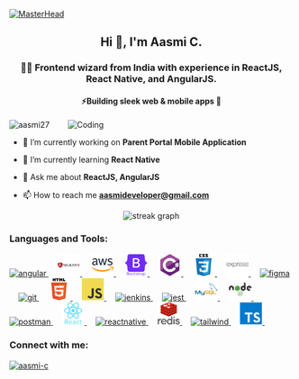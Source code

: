 [![MasterHead](https://qrangers.com/wp-content/uploads/2021/09/Banner-Introduction-to-3D-Animation.png)](https://linkedin.com/in/aasmi-c)
<h2 align="center">Hi 👋, I'm Aasmi C.</h2>
<h3 align="center">👨‍💻 Frontend wizard from India with experience in ReactJS, React Native, and AngularJS.</h3>
<h4 align="center">⚡Building sleek web & mobile apps 🚀</h4>

<img align="right" alt="Coding" width="400" src="https://camo.githubusercontent.com/f8561052d5519d5b219d3d02cdf56d0969d2cdab435e6739ba6b7cb26866f5fe/68747470733a2f2f6d69722d73332d63646e2d63662e626568616e63652e6e65742f70726f6a6563745f6d6f64756c65732f646973702f3630313031343131363737303437352e363036386265666634363430612e676966"/>

<p align="left"> <img src="https://komarev.com/ghpvc/?username=aasmi27&label=Profile%20views&color=137e11&style=plastic" alt="aasmi27" /> </p>

- 🔭 I’m currently working on **Parent Portal Mobile Application**

- 🌱 I’m currently learning **React Native**

- 💬 Ask me about **ReactJS, AngularJS**

- 📫 How to reach me **aasmideveloper@gmail.com**

<div align="center">
<img src="https://streak-stats.demolab.com?user=aasmi27&theme=radical&hide_border=true&exclude_days=Sun" height="150" alt="streak graph"  />
<!-- <img src="https://github-readme-stats.vercel.app/api/top-langs?username=aasmi27&locale=en&hide_title=false&layout=compact&card_width=320&langs_count=5&theme=dracula&hide_border=false" height="150" alt="languages graph"  />
<img src="https://github-readme-stats.vercel.app/api?username=aasmi27&show_icons=true&theme=highcontrast&locale=en" height="150" alt="aasmi27" /> -->
</div>

<h3 align="left">Languages and Tools:</h3>
<p align="left"> 
<a href="https://angular.io" target="_blank" rel="noreferrer"> <img src="https://angular.io/assets/images/logos/angular/angular.svg" alt="angular" width="40" height="40"/> </a> 
<img width="12" />
<a href="https://angular.io" target="_blank" rel="noreferrer"> <img src="https://raw.githubusercontent.com/devicons/devicon/master/icons/angularjs/angularjs-original-wordmark.svg" alt="angularjs" width="40" height="40"/> </a>
<img width="12" /> 
<a href="https://aws.amazon.com" target="_blank" rel="noreferrer"> <img src="https://raw.githubusercontent.com/devicons/devicon/master/icons/amazonwebservices/amazonwebservices-original-wordmark.svg" alt="aws" width="40" height="40"/> </a>
<img width="12" />
<a href="https://getbootstrap.com" target="_blank" rel="noreferrer"> <img src="https://raw.githubusercontent.com/devicons/devicon/master/icons/bootstrap/bootstrap-plain-wordmark.svg" alt="bootstrap" width="40" height="40"/> </a>
<img width="12" />
<a href="https://www.w3schools.com/cs/" target="_blank" rel="noreferrer"> <img src="https://raw.githubusercontent.com/devicons/devicon/master/icons/csharp/csharp-original.svg" alt="csharp" width="40" height="40"/> </a>
<img width="12" />
<a href="https://www.w3schools.com/css/" target="_blank" rel="noreferrer"> <img src="https://raw.githubusercontent.com/devicons/devicon/master/icons/css3/css3-original-wordmark.svg" alt="css3" width="40" height="40"/> </a>
<img width="12" />
<a href="https://expressjs.com" target="_blank" rel="noreferrer"> <img src="https://raw.githubusercontent.com/devicons/devicon/master/icons/express/express-original-wordmark.svg" alt="express" width="40" height="40"/> </a>
<img width="12" />
<a href="https://www.figma.com/" target="_blank" rel="noreferrer"> <img src="https://www.vectorlogo.zone/logos/figma/figma-icon.svg" alt="figma" width="40" height="40"/> </a>
<img width="12" />
<a href="https://git-scm.com/" target="_blank" rel="noreferrer"> <img src="https://www.vectorlogo.zone/logos/git-scm/git-scm-icon.svg" alt="git" width="40" height="40"/> </a>
<img width="12" />
<a href="https://www.w3.org/html/" target="_blank" rel="noreferrer"> <img src="https://raw.githubusercontent.com/devicons/devicon/master/icons/html5/html5-original-wordmark.svg" alt="html5" width="40" height="40"/> </a>
<img width="12" />
<a href="https://developer.mozilla.org/en-US/docs/Web/JavaScript" target="_blank" rel="noreferrer"> <img src="https://raw.githubusercontent.com/devicons/devicon/master/icons/javascript/javascript-original.svg" alt="javascript" width="40" height="40"/> </a>
<img width="12" />
<a href="https://www.jenkins.io" target="_blank" rel="noreferrer"> <img src="https://www.vectorlogo.zone/logos/jenkins/jenkins-icon.svg" alt="jenkins" width="40" height="40"/> </a>
<img width="12" />
<a href="https://jestjs.io" target="_blank" rel="noreferrer"> <img src="https://www.vectorlogo.zone/logos/jestjsio/jestjsio-icon.svg" alt="jest" width="40" height="40"/> </a>
<img width="12" />
<a href="https://www.mysql.com/" target="_blank" rel="noreferrer"> <img src="https://raw.githubusercontent.com/devicons/devicon/master/icons/mysql/mysql-original-wordmark.svg" alt="mysql" width="40" height="40"/> </a>
<img width="12" />
<a href="https://nodejs.org" target="_blank" rel="noreferrer"> <img src="https://raw.githubusercontent.com/devicons/devicon/master/icons/nodejs/nodejs-original-wordmark.svg" alt="nodejs" width="40" height="40"/> </a>
<img width="12" />
<a href="https://postman.com" target="_blank" rel="noreferrer"> <img src="https://www.vectorlogo.zone/logos/getpostman/getpostman-icon.svg" alt="postman" width="40" height="40"/> </a>
<img width="12" />
<a href="https://reactjs.org/" target="_blank" rel="noreferrer"> <img src="https://raw.githubusercontent.com/devicons/devicon/master/icons/react/react-original-wordmark.svg" alt="react" width="40" height="40"/> </a>
<img width="12" />
<a href="https://reactnative.dev/" target="_blank" rel="noreferrer"> <img src="https://reactnative.dev/img/header_logo.svg" alt="reactnative" width="40" height="40"/> </a>
<img width="12" />
<a href="https://redis.io" target="_blank" rel="noreferrer"> <img src="https://raw.githubusercontent.com/devicons/devicon/master/icons/redis/redis-original-wordmark.svg" alt="redis" width="40" height="40"/> </a>
<img width="12" />
<a href="https://tailwindcss.com/" target="_blank" rel="noreferrer"> <img src="https://www.vectorlogo.zone/logos/tailwindcss/tailwindcss-icon.svg" alt="tailwind" width="40" height="40"/> </a>
<img width="12" />
<a href="https://www.typescriptlang.org/" target="_blank" rel="noreferrer"> <img src="https://raw.githubusercontent.com/devicons/devicon/master/icons/typescript/typescript-original.svg" alt="typescript" width="40" height="40"/> </a>
<img width="12" />
</p>

<h3 align="left">Connect with me:</h3>
<p align="left">
<a href="https://linkedin.com/in/aasmi-c" target="blank"><img align="center" src="https://raw.githubusercontent.com/rahuldkjain/github-profile-readme-generator/master/src/images/icons/Social/linked-in-alt.svg" alt="aasmi-c" height="30" width="40" /></a>
<img width="12" />
</p>
